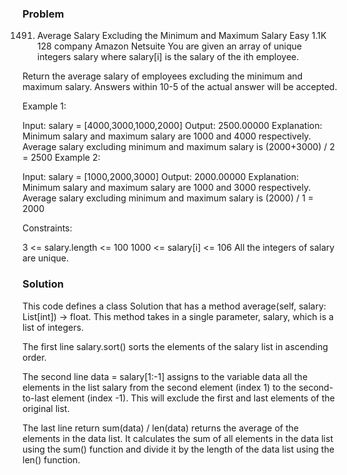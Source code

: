 ### Problem
1491. Average Salary Excluding the Minimum and Maximum Salary
Easy
1.1K
128
company
Amazon
Netsuite
You are given an array of unique integers salary where salary[i] is the salary of the ith employee.

Return the average salary of employees excluding the minimum and maximum salary. Answers within 10-5 of the actual answer will be accepted.

 

Example 1:

Input: salary = [4000,3000,1000,2000]
Output: 2500.00000
Explanation: Minimum salary and maximum salary are 1000 and 4000 respectively.
Average salary excluding minimum and maximum salary is (2000+3000) / 2 = 2500
Example 2:

Input: salary = [1000,2000,3000]
Output: 2000.00000
Explanation: Minimum salary and maximum salary are 1000 and 3000 respectively.
Average salary excluding minimum and maximum salary is (2000) / 1 = 2000
 

Constraints:

3 <= salary.length <= 100
1000 <= salary[i] <= 106
All the integers of salary are unique.

### Solution
This code defines a class Solution that has a method average(self, salary: List[int]) -> float. This method takes in a single parameter, salary, which is a list of integers.

The first line salary.sort() sorts the elements of the salary list in ascending order.

The second line data = salary[1:-1] assigns to the variable data all the elements in the list salary from the second element (index 1) to the second-to-last element (index -1). This will exclude the first and last elements of the original list.

The last line return sum(data) / len(data) returns the average of the elements in the data list. It calculates the sum of all elements in the data list using the sum() function and divide it by the length of the data list using the len() function.
